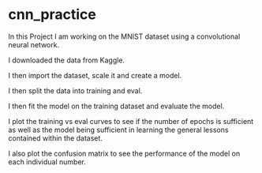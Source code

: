 # cnn_practice
In this Project I am working on the MNIST dataset using a convolutional neural network.

I downloaded the data from Kaggle.

I then import the dataset, scale it and create a model.

I then split the data into training and eval.

I then fit the model on the training dataset and evaluate the model.

I plot the training vs eval curves to see if the number of epochs is sufficient as well as the model being sufficient in learning the general lessons contained within the dataset.

I also plot the confusion matrix to see the performance of the model on each individual number.